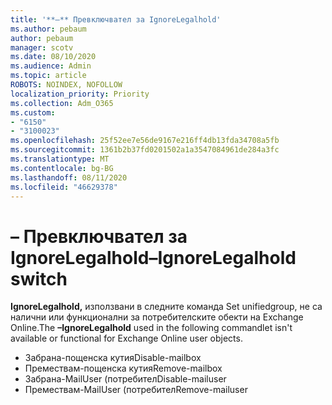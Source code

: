 ```yaml
---
title: '**–** Превключвател за IgnoreLegalhold'
ms.author: pebaum
author: pebaum
manager: scotv
ms.date: 08/10/2020
ms.audience: Admin
ms.topic: article
ROBOTS: NOINDEX, NOFOLLOW
localization_priority: Priority
ms.collection: Adm_O365
ms.custom:
- "6150"
- "3100023"
ms.openlocfilehash: 25f52ee7e56de9167e216ff4db13fda34708a5fb
ms.sourcegitcommit: 1361b2b37fd0201502a1a3547084961de284a3fc
ms.translationtype: MT
ms.contentlocale: bg-BG
ms.lasthandoff: 08/11/2020
ms.locfileid: "46629378"
---
```

# <a name="ignorelegalhold-switch"></a><span data-ttu-id="182d2-102">**–** Превключвател за IgnoreLegalhold</span><span class="sxs-lookup"><span data-stu-id="182d2-102">**–IgnoreLegalhold** switch</span></span>

<span data-ttu-id="182d2-103">**IgnoreLegalhold,** използвани в следните команда Set unifiedgroup, не са налични или функционални за потребителските обекти на Exchange Online.</span><span class="sxs-lookup"><span data-stu-id="182d2-103">The **–IgnoreLegalhold** used in the following commandlet isn't available or functional for Exchange Online user objects.</span></span>

- <span data-ttu-id="182d2-104">Забрана-пощенска кутия</span><span class="sxs-lookup"><span data-stu-id="182d2-104">Disable-mailbox</span></span>
- <span data-ttu-id="182d2-105">Премествам-пощенска кутия</span><span class="sxs-lookup"><span data-stu-id="182d2-105">Remove-mailbox</span></span>
- <span data-ttu-id="182d2-106">Забрана-MailUser (потребител</span><span class="sxs-lookup"><span data-stu-id="182d2-106">Disable-mailuser</span></span>
- <span data-ttu-id="182d2-107">Премествам-MailUser (потребител</span><span class="sxs-lookup"><span data-stu-id="182d2-107">Remove-mailuser</span></span>